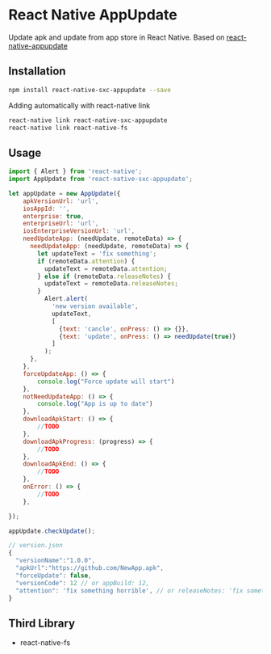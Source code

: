 # React Native AppUpdate
Update apk and update from app store in React Native. Based on  [react-native-appupdate](https://github.com/parryworld/react-native-appupdate)

## Installation
```bash
npm install react-native-sxc-appupdate --save
```
Adding automatically with react-native link

```bash
react-native link react-native-sxc-appupdate
react-native link react-native-fs
```
## Usage
```javascript
import { Alert } from 'react-native';
import AppUpdate from 'react-native-sxc-appupdate';

let appUpdate = new AppUpdate({
    apkVersionUrl: 'url',
    iosAppId: '',
    enterprise: true,
    enterpriseUrl: 'url',
    iosEnterpriseVersionUrl: 'url',
    needUpdateApp: (needUpdate, remoteData) => {
      needUpdateApp: (needUpdate, remoteData) => {
        let updateText = 'fix something';
        if (remoteData.attention) {
          updateText = remoteData.attention;
        } else if (remoteData.releaseNotes) {
          updateText = remoteData.releaseNotes;
        }
          Alert.alert(
            'new version available',
            updateText,
            [
              {text: 'cancle', onPress: () => {}},
              {text: 'update', onPress: () => needUpdate(true)}
            ]
          );
      },
    },
    forceUpdateApp: () => {
        console.log("Force update will start")
    },
    notNeedUpdateApp: () => {
        console.log("App is up to date")
    },
    downloadApkStart: () => {
        //TODO
    },
    downloadApkProgress: (progress) => {
        //TODO
    },
    downloadApkEnd: () => {
        //TODO
    },
    onError: () => {
        //TODO
    },

});

appUpdate.checkUpdate();
```

```javascript
// version.json
{
  "versionName":"1.0.0",
  "apkUrl":"https://github.com/NewApp.apk",
  "forceUpdate": false,
  "versionCode": 12 // or appBuild: 12,
  "attention": 'fix something horrible', // or releaseNotes: 'fix something horrible'
}
```
## Third Library
* react-native-fs
